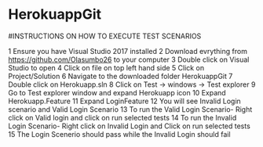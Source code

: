 # HerokuappGit
#INSTRUCTIONS ON HOW TO EXECUTE TEST SCENARIOS

1 Ensure you have Visual Studio 2017 installed
2 Download evrything from https://github.com/Olasumbo26 to your computer
3 Double click on Visual Studio to open 
4 Click on file on top left hand side
5 Click on Project/Solution
6 Navigate to the downloaded folder HerokuappGit
7 Double click on Herokuapp.sln
8 Click on Test -> windows -> Test explorer
9 Go to Test explorer window and expand Herokuapp icon
10 Expand Herokuapp.Feature
11 Expand LoginFeature
12 You will see Invalid Login scenario and Valid Login Scenario
13 To run the Valid Login Scenario- Right click on Valid login and click on run selected tests
14 To run the Invalid Login Scenario- Right click on Invalid Login and Click on run selected tests
15 The Login Scenerio should pass while the Invalid Login should fail
